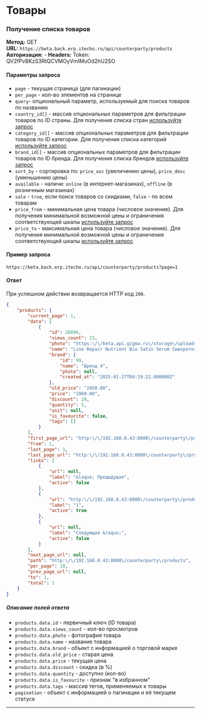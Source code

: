 # Товары

### Получение списка товаров

**Метод:** GET  
**URL:** `https://beta.back.erp.itecho.ru/api/counterparty/products`  
**Авторизация:** -
**Headers:** Token: QV2fPvBKzS3RtQCVMOyVmIMuOd2hU2SO

#### Параметры запроса

- `page` - текущая страница (для пагинации)
- `per_page` - кол-во элементов на странице
- `query`- опциональный параметр, используемый для поиска товаров по названию
- `country_id[]` - массив опциональных параметров для фильтрации товаров по ID страны. Для получения списка стран [используйте запрос](Справочники.md#получение-списка-стран)
- `category_id[]` - массив опциональных параметров для фильтрации товаров по ID категории. Для получения списка категорий [используйте запрос](Справочники.md#получение-списка-категорий)
- `brand_id[]` - массив опциональных параметров для фильтрации товаров по ID бренда. Для получения списка брендов [используйте запрос](Справочники.md#получение-списка-брендов)
- `sort_by` - сортировка по: `price_asc` (увеличению цены), `price_desc` (уменьшению цены)
- `available` - наличи: `online` (в интернет-магазинах), `offline` (в розничным магазинах)
- `sale` - `true`, если поиск товаров со скидками, `false` - по всем товарам
- `price_from` - минимальная цена товара (числовое значение). Для получения минимальной возможной цены и ограничения соответствующей шкалы [используйте запрос](Справочники.md#получение-списка-цен)
- `price_to` - максимальная цена товара (числовое значение). Для получения минимальной возможной цены и ограничения соответствующей шкалы [используйте запрос](Справочники.md#получение-списка-цен)

#### Пример запроса

`https://beta.back.erp.itecho.ru/api/counterparty/products?page=1`

#### Ответ

При успешном действии возвращается HTTP код `200`.
```json
{
	"products": {
		"current_page": 1,
		"data": [
			{
				"id": 26896,
				"views_count": 23,
				"photo": "https:\/\/beta.api.gigma.ru\/storage\/uploads\/7xvG4ZwX4jhjqWwO8Pd11JavGJ2CQ0Z67OUCPWLC.png",
				"name": "Line Repair Nutrient Bio Satin Serum Сыворотка «Био-Сатин», 30 мл",
				"brand": {
					"id": 99,
					"name": "Бренд 4",
					"photo": null,
					"created_at": "2025-01-27T04:19:22.000000Z"
				},
				"old_price": "2450.00",
				"price": "1960.00",
				"discount": 20,
				"quantity": 5,
				"unit": null,
				"is_favourite": false,
				"tags": []
			}
		],
		"first_page_url": "http:\/\/192.168.0.43:8000\/counterparty\/products?page=1",
		"from": 1,
		"last_page": 1,
		"last_page_url": "http:\/\/192.168.0.43:8000\/counterparty\/products?page=1",
		"links": [
			{
				"url": null,
				"label": "&laquo; Предыдущая",
				"active": false
			},
			{
				"url": "http:\/\/192.168.0.43:8000\/counterparty\/products?page=1",
				"label": "1",
				"active": true
			},
			{
				"url": null,
				"label": "Следующая &raquo;",
				"active": false
			}
		],
		"next_page_url": null,
		"path": "http:\/\/192.168.0.43:8000\/counterparty\/products",
		"per_page": 10,
		"prev_page_url": null,
		"to": 1,
		"total": 1
	}
}
```

##### Описание полей ответа

- `products.data.id` - первичный ключ (ID товара)	
- `products.data.views_count` - кол-во просмотров	
- `products.data.photo` - фотография товара	
- `products.data.name` - название товара	
- `products.data.brand` - объект с информацией о торговой марке	
- `products.data.old_price` - старая цена	
- `products.data.price` - текущая цена	
- `products.data.discount` - скидка (в %)	
- `products.data.quantity` - доступно (кол-во)	
- `products.data.is_favourite` - признак "в избранном"	
- `products.data.tags` - массив тегов, применяемых к товары	
- `pagination` - объект с информацией о пагинации и её текущем статусе	

---